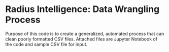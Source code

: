 # Radius Intelligence: Data Wrangling Process

Purpose of this code is to create a generalized, automated process that can clean poorly formatted CSV files. Attached files are Jupyter Notebook of the code and sample CSV file for input.
